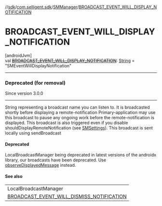 //[sdk](../../../index.md)/[com.selligent.sdk](../index.md)/[SMManager](index.md)/[BROADCAST_EVENT_WILL_DISPLAY_NOTIFICATION](-b-r-o-a-d-c-a-s-t_-e-v-e-n-t_-w-i-l-l_-d-i-s-p-l-a-y_-n-o-t-i-f-i-c-a-t-i-o-n.md)

# BROADCAST_EVENT_WILL_DISPLAY_NOTIFICATION

[androidJvm]\
val [~~BROADCAST_EVENT_WILL_DISPLAY_NOTIFICATION~~](-b-r-o-a-d-c-a-s-t_-e-v-e-n-t_-w-i-l-l_-d-i-s-p-l-a-y_-n-o-t-i-f-i-c-a-t-i-o-n.md): [String](https://developer.android.com/reference/kotlin/java/lang/String.html) = &quot;SMEventWillDisplayNotification&quot;

---

### Deprecated (for removal)

Since version 3.0.0

---

String representing a broadcast name you can listen to. It is broadcasted shortly before displaying a remote-notification Primary-application may use this broadcast to pause any ongoing work before the remote-notification is displayed. This broadcast is also triggered even if you disable shouldDisplayRemoteNotification (see [SMSettings](../-s-m-settings/index.md)). This broadcast is sent locally using sendBroadcast

#### Deprecated

LocalBroadcastManager being deprecated in latest versions of the androidx library, our broadcasts have been deprecated. Use [observeDisplayedMessage](../-s-m-observer-manager/observe-displayed-message.md) instead.

#### See also

| |
|---|
| LocalBroadcastManager |
| [BROADCAST_EVENT_WILL_DISMISS_NOTIFICATION](-b-r-o-a-d-c-a-s-t_-e-v-e-n-t_-w-i-l-l_-d-i-s-m-i-s-s_-n-o-t-i-f-i-c-a-t-i-o-n.md) |
